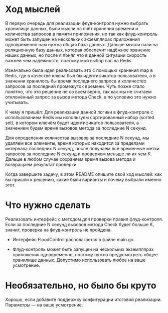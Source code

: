# Ход мыслей

В первую очередь для реализации флуд-контроля нужно выбрать хранилище данных,
были мысли на счёт хранения времени и количества запросов в
памяти приложения, но так как флуд-контроль может быть запущен
на нескольких экземплярах приложения одновременно нам нужна общая
база данных. Дальше мысли пали на реляционную базу данных, которая
обеспечит надёжное хранение наших данных, но после я понял
что в данной ситуации скорость важней чем надёжность, поэтому
мой выбор пал на Redis.

Изначально была идея реализовать это с помощью хранения map в Redis,
где в качестве ключа был бы идентификатор пользователя, а в значении хранилось бы время
последнего запроса и количество запросов за последний промежуток времени.
Чуть позже стало понятно, что это решение не со всем верно, так как мы не считаем
отклонённый запрос за вызов метода Check, а по условию это нужно учитывать.

К чему я пришёл:
Для реализации данной логики в флуд-контроле с
использованием Redis мы используем сортированный набор
(sorted set), в котором ключём будет идентификатор пользователя,
а значением будем время вызовов метода за последние N секунд.

Для определения количества вызовов за последние N секунд, мы удаляем все элементы,
время которых находится за пределами интервала последних
N секунд, после получаем все временные метки запросов за последние N секунд
и проверяем меньше ли их чем K. Дальше в любом случае сохраняем время вызова метода
и возвращаем результат проверки.


Когда завершите задачу, в этом README опишите свой ход мыслей: как вы пришли к решению, какие были варианты и почему выбрали именно этот.

# Что нужно сделать

Реализовать интерфейс с методом для проверки правил флуд-контроля. Если за последние N секунд вызовов метода Check будет больше K, значит, проверка на флуд-контроль не пройдена.

- Интерфейс FloodControl располагается в файле main.go.

- Флуд-контроль может быть запущен на нескольких экземплярах приложения одновременно, поэтому нужно предусмотреть общее хранилище данных. Допустимо использовать любое на ваше усмотрение.

# Необязательно, но было бы круто

Хорошо, если добавите поддержку конфигурации итоговой реализации. Параметры — на ваше усмотрение.
